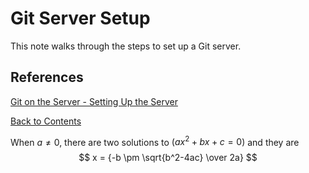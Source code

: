 # Git Server Setup

This note walks through the steps to set up a Git server.



## References
[Git on the Server - Setting Up the Server](https://git-scm.com/book/en/v2/Git-on-the-Server-Setting-Up-the-Server)

[Back to Contents](../README.md)


When $a \ne 0$, there are two solutions to $(ax^2 + bx + c = 0)$ and they are 
$$ x = {-b \pm \sqrt{b^2-4ac} \over 2a} $$
